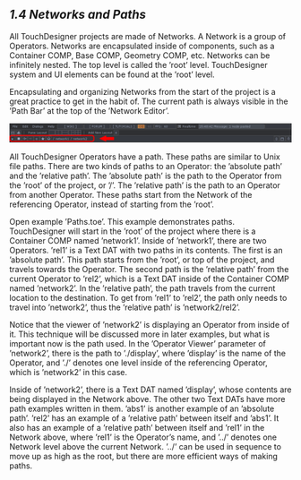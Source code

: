 ## *1.4 Networks and Paths*

All TouchDesigner projects are made of Networks. A Network is a group of Operators. Networks are encapsulated inside of components, such as a Container COMP, Base COMP, Geometry COMP, etc. Networks can be infinitely nested. The top level is called the ’root’ level. TouchDesigner system and UI elements can be found at the ’root’ level.

Encapsulating and organizing Networks from the start of the project is a great practice to get in the habit of. The current path is always visible in the ’Path Bar’ at the top of the ’Network Editor’.

![](../img/1.4/path-1.png)

All TouchDesigner Operators have a path. These paths are similar to Unix file paths. There are two kinds of paths to an Operator: the ’absolute path’ and the ’relative path’. The ’absolute path’ is the path to the Operator from the ’root’ of the project, or ’/’. The ’relative path’ is the path to an Operator from another Operator. These paths start from the Network of the referencing Operator, instead of starting from the ’root’.

Open example ’Paths.toe’. This example demonstrates paths. TouchDesigner will start in the ’root’ of the project where there is a Container COMP named ’network1’. Inside of ’network1’, there are two Operators. ’rel1’ is a Text DAT with two paths in its contents. The first is an ’absolute path’. This path starts from the ’root’, or top of the project, and travels towards the Operator. The second path is the ’relative path’ from the current Operator to ’rel2’, which is a Text DAT inside of the Container COMP named ’network2’. In the ’relative path’, the path travels from the current location to the destination. To get from ’rel1’ to ’rel2’, the path only needs to travel into ’network2’, thus the ’relative path’ is ’network2/rel2’.

Notice that the viewer of ’network2’ is displaying an Operator from inside of it. This technique will be discussed more in later examples, but what is important now is the path used. In the ’Operator Viewer’ parameter of ’network2’, there is the path to ’./display’, where ’display’ is the name of the Operator, and ’./’ denotes one level inside of the referencing Operator, which is ’network2’ in this case.

Inside of ’network2’, there is a Text DAT named ’display’, whose contents are being displayed in the Network above. The other two Text DATs have more path examples written in them. ’abs1’ is another example of an ’absolute path’. ’rel2’ has an example of a ’relative path’ between itself and ’abs1’. It also has an example of a ’relative path’ between itself and ’rel1’ in the Network above, where ’rel1’ is the Operator’s name, and ’../’ denotes one Network level above the current Network. ’../’ can be used in sequence to move up as high as the root, but there are more efficient ways of making paths.